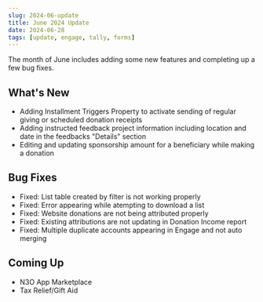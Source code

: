 ```yaml
---
slug: 2024-06-update
title: June 2024 Update
date: 2024-06-28
tags: [update, engage, tally, forms]
---
```


The month of June includes adding some new features and completing up a few bug fixes. 

<!--truncate-->

## What's New

- Adding Installment Triggers Property to activate sending of regular giving or scheduled donation receipts
- Adding instructed feedback project information including location and date in the feedbacks "Details" section 
- Editing and updating sponsorship amount for a beneficiary while making a donation 
 
## Bug Fixes

- Fixed: List table created by filter is not working properly
- Fixed: Error appearing while atempting to download a list 
- Fixed: Website donations are not being attributed properly
- Fixed: Existing attributions are not updating in Donation Income report
- Fixed: Multiple duplicate accounts appearing in Engage and not auto merging

## Coming Up

- N3O App Marketplace
- Tax Relief/Gift Aid 